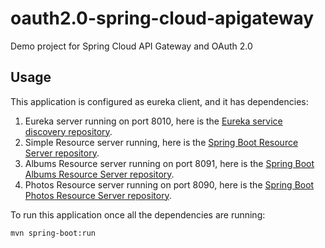 # oauth2.0-spring-cloud-apigateway
Demo project for Spring Cloud API Gateway and OAuth 2.0

## Usage

This application is configured as eureka client, and it has dependencies:
1. Eureka server running on port 8010, here is the [Eureka service discovery repository](https://github.com/ClaudioCifuentesAlonso/oauth2.0-eureka-discovery-service.git).
2. Simple Resource server running, here is the [Spring Boot Resource Server repository](https://github.com/ClaudioCifuentesAlonso/spring-boot-simple-oauth2.0-resource-server.git).
3. Albums Resource server running on port 8091, here is the [Spring Boot Albums Resource Server repository](https://github.com/ClaudioCifuentesAlonso/spring-boot-simple-oauth2.0-resource-server-albums.git).
4. Photos Resource server running on port 8090, here is the [Spring Boot Photos Resource Server repository](https://github.com/ClaudioCifuentesAlonso/spring-boot-simple-oauth2.0-resource-server-photos.git).

To run this application once all the dependencies are running:

```
mvn spring-boot:run
```